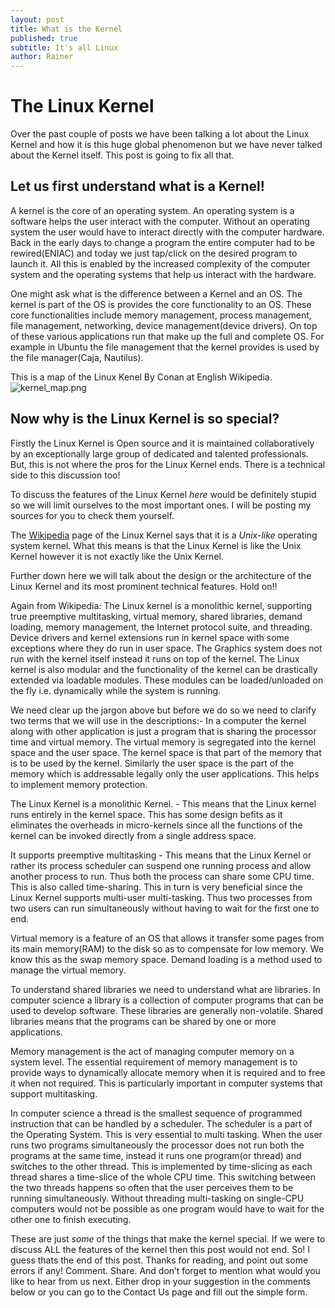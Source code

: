 ```yaml
---
layout: post
title: What is the Kernel 
published: true
subtitle: It's all Linux
author: Rainer
---
```


The Linux Kernel
================

Over the past couple of posts we have been talking a lot about the Linux Kernel and how it is this huge global phenomenon but we have never talked about the Kernel itself. This post is going to fix all that.

## Let us first understand what is a Kernel!

A kernel is the core of an operating system. An operating system is a software helps the user interact with the computer. Without an operating system the user would have to interact directly with the computer hardware. Back in the early days to change a program the entire computer had to be rewired(ENIAC) and today we just tap/click on the desired program to launch it. All this is enabled by the increased complexity of the computer system and the operating systems that help us interact with the hardware.

One might ask what is the difference between a Kernel and an OS. The kernel is part of the OS is provides the core functionality to an OS. These core functionalities include memory management, process management, file management, networking, device management(device drivers). On top of these various applications run that make up the full and complete OS. For example in Ubuntu the file management that the kernel provides is used by the file manager(Caja, Nautilus).

This is a map of the Linux Kenel By Conan at English Wikipedia.![kernel_map.png]({{site.baseurl}}/img/kernel_map.png)

## Now why is the Linux Kernel is so special?

Firstly the Linux Kernel is Open source and it is maintained collaboratively by an exceptionally large group of dedicated and talented professionals. But, this is not where the pros for the Linux Kernel ends. There is a technical side to this discussion too! 

To discuss the features of the Linux Kernel *here* would be definitely stupid so we will limit ourselves to the most important ones. I will be posting my sources for you to check them yourself.

The [Wikipedia](https://en.wikipedia.org/wiki/Linux_kernel) page of the Linux Kernel says that it is a *Unix-like* operating system kernel. What this means is that the Linux Kernel is like the Unix Kernel however it is not exactly like the Unix Kernel.

Further down here we will talk about the design or the architecture of the Linux Kernel and its most prominent technical features. Hold on!!

Again from Wikipedia: The Linux kernel is a monolithic kernel, supporting true preemptive multitasking, virtual memory, shared libraries, demand loading, memory management, the Internet protocol suite, and threading. Device drivers and kernel extensions run in kernel space with some exceptions where they do run in user space. The Graphics system does not run with the kernel itself instead it runs on top of the kernel. The Linux kernel is also modular and the functionality of the kernel can be drastically extended via loadable modules. These modules can be loaded/unloaded on the fly i.e. dynamically while the system is running.

We need clear up the jargon above but before we do so we need to clarify two terms that we will use in the descriptions:-
In a computer the kernel along with other application is just a program that is sharing the processor time and virtual memory. The virtual memory is segregated into the kernel space and the user space. The kernel space is that part of the memory that is to be used by the kernel. Similarly the user space is the part of the memory which is addressable legally only the user applications. This helps to implement memory protection.

The Linux Kernel is a monolithic Kernel. - This means that the Linux kernel runs entirely in the kernel space. This has some design befits as it eliminates the overheads in micro-kernels since all the functions of the kernel can be invoked directly from a single address space.

It supports preemptive multitasking - This means that the Linux Kernel or rather its process scheduler can suspend one running process and allow another process to run. Thus both the process can share some CPU time. This is also called time-sharing. This in turn is very beneficial since the Linux Kernel supports multi-user multi-tasking. Thus two processes from two users can run simultaneously without having to wait for the first one to end.

Virtual memory is a feature of an OS that allows it transfer some pages from its main memory(RAM) to the disk so as to compensate for low memory. We know this as the swap memory space. Demand loading is a method used to manage the virtual memory.

To understand shared libraries we need to understand what are libraries. In computer science a library is a collection of computer programs that can be used to develop software. These libraries are generally non-volatile. Shared libraries means that the programs can be shared by one or more applications.

Memory management is the act of managing computer memory on a system level. The essential requirement of memory management is to provide ways to dynamically allocate memory when it is required and to free it when not required. This is particularly important in computer systems that support multitasking.

In computer science a thread is the smallest sequence of programmed instruction that can be handled by a scheduler. The scheduler is a part of the Operating System. This is very essential to multi tasking. When the user runs two programs simultaneously the processor does not run both the programs at the same time, instead it runs one program(or thread) and switches to the other thread. This is implemented by time-slicing as each thread shares a time-slice of the whole CPU time. This switching between the two threads happens so often that the user perceives them to be running simultaneously. Without threading multi-tasking on single-CPU computers would not be possible as one program would have to wait for the other one to finish executing.

These are just *some* of the things that make the kernel special. If we were to discuss ALL the features of the kernel then this post would not end. So! I guess thats the end of this post.
Thanks for reading, and point out some errors if any!
Comment. Share. And don’t forget to mention what would you like to hear from us next. Either drop in your suggestion in the comments below or you can go to the Contact Us page and fill out the simple form.
